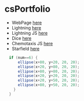# csPortfolio

* WebPage [here](https://ryggj.github.io/testWeb/dogPage/dogPage/)
* Lightning [here](https://ryggj.github.io/lightning2/)
* Lightning JS [here](https://ryggj.github.io/lightning2/lightningP5js/index.html)
* Dice [here](https://ryggj.github.io/dice3/)
* Chemotaxis JS [here](https://ryggj.github.io/chemotaxis4/ChemoJS/)
* Starfield [here](https://knowyourmeme.com/memes/trollface)

```Java
  if (num==6) {
      ellipse(x+80, y+20, 20, 20);
      ellipse(x+20, y+80, 20, 20);
      ellipse(x+80, y+80, 20, 20);
      ellipse(x+20, y+20, 20, 20);
      ellipse(x+20, y+50, 20, 20);
      ellipse(x+80, y+50, 20, 20);
    }
  }
```
